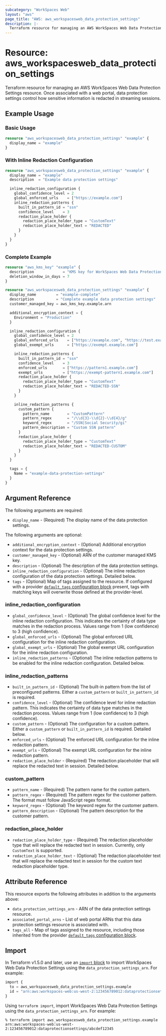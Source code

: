 ```yaml
---
subcategory: "WorkSpaces Web"
layout: "aws"
page_title: "AWS: aws_workspacesweb_data_protection_settings"
description: |-
  Terraform resource for managing an AWS WorkSpaces Web Data Protection Settings.
---
```


# Resource: aws_workspacesweb_data_protection_settings

Terraform resource for managing an AWS WorkSpaces Web Data Protection Settings resource. Once associated with a web portal, data protection settings control how sensitive information is redacted in streaming sessions.

## Example Usage

### Basic Usage

```terraform
resource "aws_workspacesweb_data_protection_settings" "example" {
  display_name = "example"
}
```

### With Inline Redaction Configuration

```terraform
resource "aws_workspacesweb_data_protection_settings" "example" {
  display_name = "example"
  description  = "Example data protection settings"

  inline_redaction_configuration {
    global_confidence_level = 2
    global_enforced_urls    = ["https://example.com"]
    inline_redaction_patterns {
      built_in_pattern_id = "ssn"
      confidence_level    = 3
      redaction_place_holder {
        redaction_place_holder_type = "CustomText"
        redaction_place_holder_text = "REDACTED"
      }
    }
  }
}
```

### Complete Example

```terraform
resource "aws_kms_key" "example" {
  description             = "KMS key for WorkSpaces Web Data Protection Settings"
  deletion_window_in_days = 7
}

resource "aws_workspacesweb_data_protection_settings" "example" {
  display_name         = "example-complete"
  description          = "Complete example data protection settings"
  customer_managed_key = aws_kms_key.example.arn

  additional_encryption_context = {
    Environment = "Production"
  }

  inline_redaction_configuration {
    global_confidence_level = 2
    global_enforced_urls    = ["https://example.com", "https://test.example.com"]
    global_exempt_urls      = ["https://exempt.example.com"]

    inline_redaction_patterns {
      built_in_pattern_id = "ssn"
      confidence_level    = 3
      enforced_urls       = ["https://pattern1.example.com"]
      exempt_urls         = ["https://exempt-pattern1.example.com"]
      redaction_place_holder {
        redaction_place_holder_type = "CustomText"
        redaction_place_holder_text = "REDACTED-SSN"
      }
    }

    inline_redaction_patterns {
      custom_pattern {
        pattern_name        = "CustomPattern"
        pattern_regex       = "/\\d{3}-\\d{2}-\\d{4}/g"
        keyword_regex       = "/SSN|Social Security/gi"
        pattern_description = "Custom SSN pattern"
      }
      redaction_place_holder {
        redaction_place_holder_type = "CustomText"
        redaction_place_holder_text = "REDACTED-CUSTOM"
      }
    }
  }

  tags = {
    Name = "example-data-protection-settings"
  }
}
```

## Argument Reference

The following arguments are required:

* `display_name` - (Required) The display name of the data protection settings.

The following arguments are optional:

* `additional_encryption_context` - (Optional) Additional encryption context for the data protection settings.
* `customer_managed_key` - (Optional) ARN of the customer managed KMS key.
* `description` - (Optional) The description of the data protection settings.
* `inline_redaction_configuration` - (Optional) The inline redaction configuration of the data protection settings. Detailed below.
* `tags` - (Optional) Map of tags assigned to the resource. If configured with a provider [`default_tags` configuration block](/docs/providers/aws/index.html#default_tags-configuration-block) present, tags with matching keys will overwrite those defined at the provider-level.

### inline_redaction_configuration

* `global_confidence_level` - (Optional) The global confidence level for the inline redaction configuration. This indicates the certainty of data type matches in the redaction process. Values range from 1 (low confidence) to 3 (high confidence).
* `global_enforced_urls` - (Optional) The global enforced URL configuration for the inline redaction configuration.
* `global_exempt_urls` - (Optional) The global exempt URL configuration for the inline redaction configuration.
* `inline_redaction_patterns` - (Optional) The inline redaction patterns to be enabled for the inline redaction configuration. Detailed below.

### inline_redaction_patterns

* `built_in_pattern_id` - (Optional) The built-in pattern from the list of preconfigured patterns. Either a `custom_pattern` or `built_in_pattern_id` is required.
* `confidence_level` - (Optional) The confidence level for inline redaction pattern. This indicates the certainty of data type matches in the redaction process. Values range from 1 (low confidence) to 3 (high confidence).
* `custom_pattern` - (Optional) The configuration for a custom pattern. Either a `custom_pattern` or `built_in_pattern_id` is required. Detailed below.
* `enforced_urls` - (Optional) The enforced URL configuration for the inline redaction pattern.
* `exempt_urls` - (Optional) The exempt URL configuration for the inline redaction pattern.
* `redaction_place_holder` - (Required) The redaction placeholder that will replace the redacted text in session. Detailed below.

### custom_pattern

* `pattern_name` - (Required) The pattern name for the custom pattern.
* `pattern_regex` - (Required) The pattern regex for the customer pattern. The format must follow JavaScript regex format.
* `keyword_regex` - (Optional) The keyword regex for the customer pattern.
* `pattern_description` - (Optional) The pattern description for the customer pattern.

### redaction_place_holder

* `redaction_place_holder_type` - (Required) The redaction placeholder type that will replace the redacted text in session. Currently, only `CustomText` is supported.
* `redaction_place_holder_text` - (Optional) The redaction placeholder text that will replace the redacted text in session for the custom text redaction placeholder type.

## Attribute Reference

This resource exports the following attributes in addition to the arguments above:

* `data_protection_settings_arn` - ARN of the data protection settings resource.
* `associated_portal_arns` - List of web portal ARNs that this data protection settings resource is associated with.
* `tags_all` - Map of tags assigned to the resource, including those inherited from the provider [`default_tags` configuration block](/docs/providers/aws/index.html#default_tags-configuration-block).

## Import

In Terraform v1.5.0 and later, use an [`import` block](https://developer.hashicorp.com/terraform/language/import) to import WorkSpaces Web Data Protection Settings using the `data_protection_settings_arn`. For example:

```terraform
import {
  to = aws_workspacesweb_data_protection_settings.example
  id = "arn:aws:workspaces-web:us-west-2:123456789012:dataprotectionsettings/abcdef12345"
}
```

Using `terraform import`, import WorkSpaces Web Data Protection Settings using the `data_protection_settings_arn`. For example:

```console
% terraform import aws_workspacesweb_data_protection_settings.example arn:aws:workspaces-web:us-west-2:123456789012:dataprotectionsettings/abcdef12345
```
